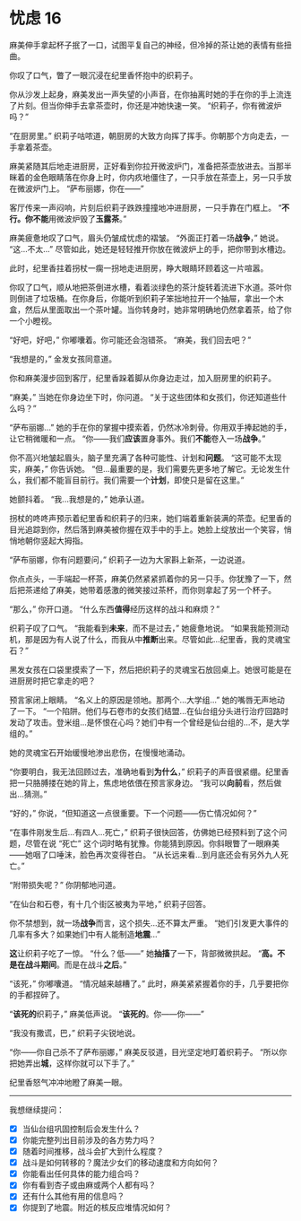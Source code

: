 # 忧虑 16

麻美伸手拿起杯子抿了一口，试图平复自己的神经，但冷掉的茶让她的表情有些扭曲。

你叹了口气，瞥了一眼沉浸在纪里香怀抱中的织莉子。

你从沙发上起身，麻美发出一声失望的小声音，在你抽离时她的手在你的手上流连了片刻。但当你伸手去拿茶壶时，你还是冲她快速一笑。 “织莉子，你有微波炉吗？”

“在厨房里。” 织莉子咕哝道，朝厨房的大致方向挥了挥手。你朝那个方向走去，一手拿着茶壶。

麻美紧随其后地走进厨房，正好看到你拉开微波炉门，准备把茶壶放进去。当那半眯着的金色眼睛落在你身上时，你内疚地僵住了，一只手放在茶壶上，另一只手放在微波炉门上。 “萨布丽娜，你在——”

客厅传来一声闷响，片刻后织莉子跌跌撞撞地冲进厨房，一只手靠在门框上。 “**不行。**你**不能**用微波炉毁了**玉露茶**。”

麻美疲惫地叹了口气，眉头仍皱成忧虑的褶皱。 “外面正打着一场**战争**，” 她说。 “这...不太...” 尽管如此，她还是轻轻推开你放在微波炉上的手，把你带到水槽边。

此时，纪里香拄着拐杖一瘸一拐地走进厨房，睁大眼睛环顾着这一片喧嚣。

你叹了口气，顺从地把茶倒进水槽，看着淡绿色的茶汁旋转着流进下水道。茶叶你则倒进了垃圾桶。在你身后，你能听到织莉子笨拙地拉开一个抽屉，拿出一个木盒，然后从里面取出一个茶叶罐。当你转身时，她非常明确地仍然拿着茶，给了你一个小瞪视。

“好吧，好吧，” 你嘟囔着。你可能还会泡错茶。 “麻美，我们回去吧？”

“我想是的，” 金发女孩同意道。

你和麻美漫步回到客厅，纪里香跺着脚从你身边走过，加入厨房里的织莉子。

“麻美，” 当她在你身边坐下时，你问道。 “关于这些团体和女孩们，你还知道些什么吗？”

“萨布丽娜...” 她的手在你的掌握中摸索着，仍然冰冷刺骨。你用双手捧起她的手，让它稍微暖和一点。 “你——我们**应该**置身事外。我们**不能**卷入一场**战争**。”

你不高兴地皱起眉头，脑子里充满了各种可能性、计划和**问题**。 “这可能不太现实，麻美，” 你告诉她。 “但...最重要的是，我们需要先更多地了解它。无论发生什么，我们都不能盲目前行。我们需要一个**计划**，即使只是留在这里。”

她颤抖着。 “我...我想是的，” 她承认道。

拐杖的咚咚声预示着纪里香和织莉子的归来，她们端着重新装满的茶壶。纪里香的目光追踪到你，然后落到麻美被你握在双手中的手上。她脸上绽放出一个笑容，悄悄地朝你竖起大拇指。

“萨布丽娜，你有问题要问，” 织莉子一边为大家斟上新茶，一边说道。

你点点头，一手端起一杯茶，麻美仍然紧紧抓着你的另一只手。你犹豫了一下，然后把茶递给了麻美，她带着感激的微笑接过茶杯，而你则拿起了另一个杯子。

“那么，” 你开口道。 “什么东西**值得**经历这样的战斗和麻烦？”

织莉子叹了口气。 “我能看到**未来**，而不是过去，” 她疲惫地说。 “如果我能预测动机，那是因为有人说了什么，而我从中**推断**出来。尽管如此...纪里香，我的灵魂宝石？”

黑发女孩在口袋里摸索了一下，然后把织莉子的灵魂宝石放回桌上。她很可能是在进厨房时把它拿走的吧？

预言家闭上眼睛。 “名义上的原因是领地。那两个...大学组...” 她的嘴唇无声地动了一下。 “一个陷阱。他们与石卷市的女孩们结盟...在仙台组分头进行治疗回路时发动了攻击。登米组...是怀恨在心吗？她们中有一个曾经是仙台组的...不，是大学组的。”

她的灵魂宝石开始缓慢地渗出悲伤，在慢慢地涌动。

“你要明白，我无法回顾过去，准确地看到**为什么**，” 织莉子的声音很紧绷。纪里香把一只胳膊搂在她的背上，焦虑地依偎在预言家身边。 “我可以**向前**看，然后做出...猜测。”

“好的，” 你说，“但知道这一点很重要。下一个问题——伤亡情况如何？”

“在事件刚发生后...有四人...死亡，” 织莉子很快回答，仿佛她已经预料到了这个问题，尽管在说 “死亡” 这个词时略有犹豫。你能猜到原因。你斜眼瞥了一眼麻美——她咽了口唾沫，脸色再次变得苍白。 “从长远来看...到月底还会有另外九人死亡。”

“附带损失呢？” 你阴郁地问道。

“在仙台和石卷，有十几个街区被夷为平地，” 织莉子回答。

你不禁想到，就一场**战争**而言，这个损失...还不算太严重。 “她们引发更大事件的几率有多大？如果她们中有人能制造**地震**...”

**这**让织莉子吃了一惊。 “什么？低——” 她**抽搐**了一下，背部微微拱起。 “**高。**不是在战斗**期间**。而是在战斗**之后**。”

“该死，” 你嘟囔道。 “情况越来越糟了。” 此时，麻美紧紧握着你的手，几乎要把你的手都捏碎了。

“**该死的**织莉子，” 麻美低声说。 “**该死的**。你——你——”

“我没有撒谎，巴，” 织莉子尖锐地说。

“你——你自己杀不了萨布丽娜，” 麻美反驳道，目光坚定地盯着织莉子。 “所以你把她弄出**城**，这样你就可以下手了。”

纪里香怒气冲冲地瞪了麻美一眼。

------

我想继续提问：

- [x] 当仙台组巩固控制后会发生什么？
- [x] 你能完整列出目前涉及的各方势力吗？
- [x] 随着时间推移，战斗会扩大到什么程度？
- [x] 战斗是如何转移的？魔法少女们的移动速度和方向如何？
- [x] 你能看出任何具体的能力组合吗？
- [x] 你有看到杏子或由麻或两个人都有吗？
- [x] 还有什么其他有用的信息吗？
- [x] 你提到了地震。附近的核反应堆情况如何？
